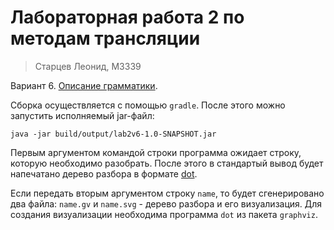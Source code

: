 # Лабораторная работа 2 по методам трансляции

> Старцев Леонид, M3339

Вариант 6. [Описание грамматики](GRAMMAR.md).

Сборка осуществляется с помощью `gradle`. 
После этого можно запустить исполняемый jar-файл:

	java -jar build/output/lab2v6-1.0-SNAPSHOT.jar
	
Первым аргументом командой строки программа ожидает строку, которую необходимо разобрать.
После этого в стандартый вывод будет напечатано дерево разбора в формате [dot](https://en.wikipedia.org/wiki/DOT_(graph_description_language)).

Если передать вторым аргументом строку `name`, то будет сгенерировано два файла: `name.gv` и `name.svg` - дерево разбора и его визуализация.
Для создания визуализации необходима программа `dot` из пакета `graphviz`.